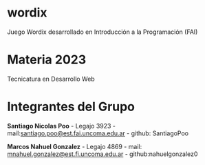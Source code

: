 # wordix
Juego Wordix desarrollado en Introducción a la Programación (FAI)

# Materia 2023

Tecnicatura en Desarrollo Web

# Integrantes del Grupo

**Santiago Nicolas Poo** - Legajo 3923 - mail:santiago.poo@est.fai.uncoma.edu.ar - github: SantiagoPoo

**Marcos Nahuel Gonzalez** - Legajo 4869 - mail: mnahuel.gonzalez@est.fi.uncoma.edu.ar - github:nahuelgonzalez0